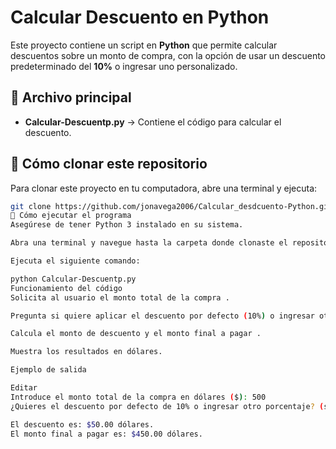 # Calcular Descuento en Python

Este proyecto contiene un script en **Python** que permite calcular descuentos sobre un monto de compra, con la opción de usar un descuento predeterminado del **10%** o ingresar uno personalizado.

## 📂 Archivo principal

- **Calcular-Descuentp.py** → Contiene el código para calcular el descuento.

## 🚀 Cómo clonar este repositorio

Para clonar este proyecto en tu computadora, abre una terminal y ejecuta:

```bash
git clone https://github.com/jonavega2006/Calcular_desdcuento-Python.git
🔧 Cómo ejecutar el programa
Asegúrese de tener Python 3 instalado en su sistema.

Abra una terminal y navegue hasta la carpeta donde clonaste el repositorio.

Ejecuta el siguiente comando:

python Calcular-Descuentp.py
Funcionamiento del código
Solicita al usuario el monto total de la compra .

Pregunta si quiere aplicar el descuento por defecto (10%) o ingresar otro porcentaje.

Calcula el monto de descuento y el monto final a pagar .

Muestra los resultados en dólares.

Ejemplo de salida

Editar
Introduce el monto total de la compra en dólares ($): 500
¿Quieres el descuento por defecto de 10% o ingresar otro porcentaje? (sí/no): sí

El descuento es: $50.00 dólares.
El monto final a pagar es: $450.00 dólares.
